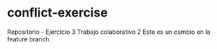 # conflict-exercise
Repositorio - Ejercicio 3 Trabajo colaborativo 2
Este es un cambio en la feature branch.